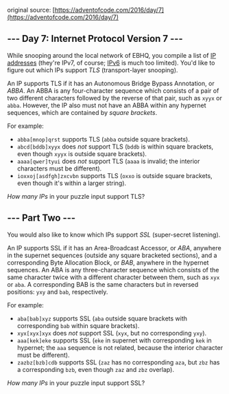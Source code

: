 original source: [https://adventofcode.com/2016/day/7](https://adventofcode.com/2016/day/7)
## --- Day 7: Internet Protocol Version 7 ---
While snooping around the local network of EBHQ, you compile a list of [IP addresses](https://en.wikipedia.org/wiki/IP_address) (they're IPv7, of course; [IPv6](https://en.wikipedia.org/wiki/IPv6) is much too limited). You'd like to figure out which IPs support <em>TLS</em> (transport-layer snooping).

An IP supports TLS if it has an Autonomous Bridge Bypass Annotation, or <em>ABBA</em>.  An ABBA is any four-character sequence which consists of a pair of two different characters followed by the reverse of that pair, such as <code>xyyx</code> or <code>abba</code>.  However, the IP also must not have an ABBA within any hypernet sequences, which are contained by <em>square brackets</em>.

For example:


 - <code>abba[mnop]qrst</code> supports TLS (<code>abba</code> outside square brackets).
 - <code>abcd[bddb]xyyx</code> does <em>not</em> support TLS (<code>bddb</code> is within square brackets, even though <code>xyyx</code> is outside square brackets).
 - <code>aaaa[qwer]tyui</code> does <em>not</em> support TLS (<code>aaaa</code> is invalid; the interior characters must be different).
 - <code>ioxxoj[asdfgh]zxcvbn</code> supports TLS (<code>oxxo</code> is outside square brackets, even though it's within a larger string).

<em>How many IPs</em> in your puzzle input support TLS?


## --- Part Two ---
You would also like to know which IPs support <em>SSL</em> (super-secret listening).

An IP supports SSL if it has an Area-Broadcast Accessor, or <em>ABA</em>, anywhere in the supernet sequences (outside any square bracketed sections), and a corresponding Byte Allocation Block, or <em>BAB</em>, anywhere in the hypernet sequences. An ABA is any three-character sequence which consists of the same character twice with a different character between them, such as <code>xyx</code> or <code>aba</code>. A corresponding BAB is the same characters but in reversed positions: <code>yxy</code> and <code>bab</code>, respectively.

For example:


 - <code>aba[bab]xyz</code> supports SSL (<code>aba</code> outside square brackets with corresponding <code>bab</code> within square brackets).
 - <code>xyx[xyx]xyx</code> does <em>not</em> support SSL (<code>xyx</code>, but no corresponding <code>yxy</code>).
 - <code>aaa[kek]eke</code> supports SSL (<code>eke</code> in supernet with corresponding <code>kek</code> in hypernet; the <code>aaa</code> sequence is not related, because the interior character must be different).
 - <code>zazbz[bzb]cdb</code> supports SSL (<code>zaz</code> has no corresponding <code>aza</code>, but <code>zbz</code> has a corresponding <code>bzb</code>, even though <code>zaz</code> and <code>zbz</code> overlap).

<em>How many IPs</em> in your puzzle input support SSL?


